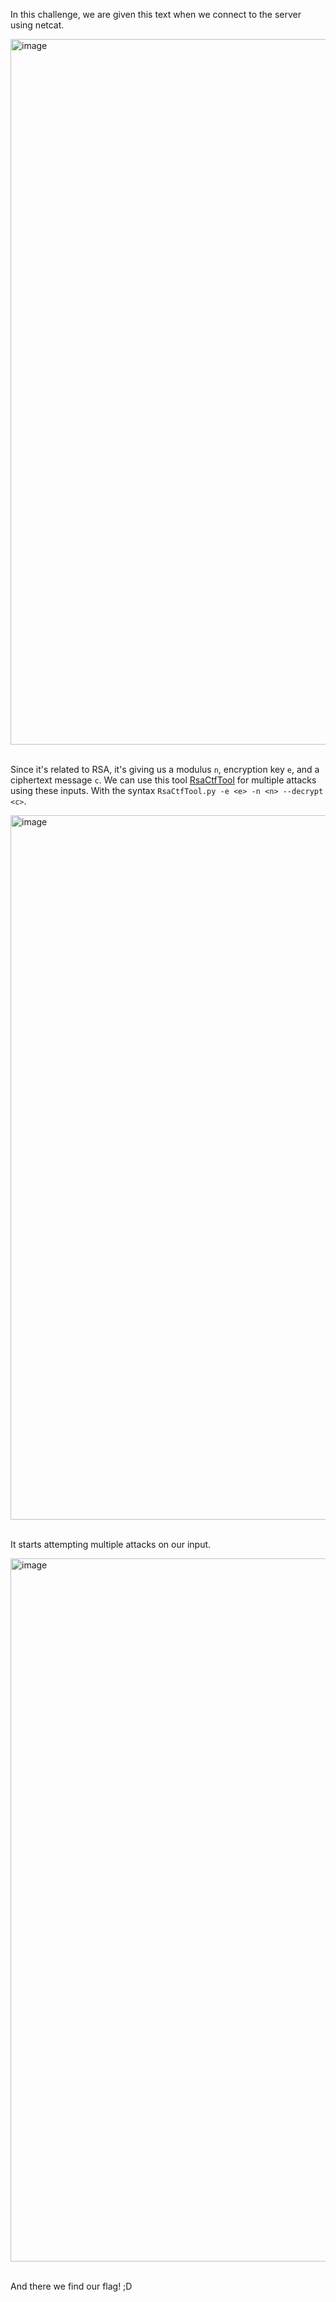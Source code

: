 In this challenge, we are given this text when we connect to the server using netcat.

<img width="1129" alt="image" src="https://github.com/user-attachments/assets/62ce593b-4b6a-46b5-9251-9151f74c38fc">

<br>
<br>

Since it's related to RSA, it's giving us a modulus `n`, encryption key `e`, and a ciphertext message `c`.
We can use this tool [RsaCtfTool](https://github.com/RsaCtfTool/RsaCtfTool) for multiple attacks using these inputs.
With the syntax `RsaCtfTool.py -e <e> -n <n> --decrypt <c>`.

<img width="1127" alt="image" src="https://github.com/user-attachments/assets/230d5336-4448-499c-8248-e49a356b970f">

<br>
<br>

It starts attempting multiple attacks on our input.

<img width="1125" alt="image" src="https://github.com/user-attachments/assets/e18fc9a6-819f-4d19-9bf1-d9bceb287c40">

<br>
<br>

And there we find our flag! ;D
